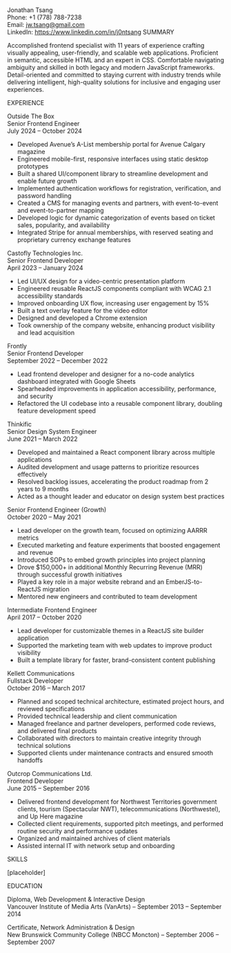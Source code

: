 Jonathan Tsang  
Phone: +1 (778) 788-7238  
Email: jw.tsang@gmail.com  
LinkedIn: https://www.linkedin.com/in/j0ntsang
SUMMARY

Accomplished frontend specialist with 11 years of experience crafting visually appealing, user-friendly, and scalable web applications. Proficient in semantic, accessible HTML and an expert in CSS. Comfortable navigating ambiguity and skilled in both legacy and modern JavaScript frameworks. Detail-oriented and committed to staying current with industry trends while delivering intelligent, high-quality solutions for inclusive and engaging user experiences.

EXPERIENCE

Outside The Box  
Senior Frontend Engineer  
July 2024 – October 2024

- Developed Avenue’s A-List membership portal for Avenue Calgary magazine
- Engineered mobile-first, responsive interfaces using static desktop prototypes
- Built a shared UI/component library to streamline development and enable future growth
- Implemented authentication workflows for registration, verification, and password handling
- Created a CMS for managing events and partners, with event-to-event and event-to-partner mapping
- Developed logic for dynamic categorization of events based on ticket sales, popularity, and availability
- Integrated Stripe for annual memberships, with reserved seating and proprietary currency exchange features

Castofly Technologies Inc.  
Senior Frontend Developer  
April 2023 – January 2024

- Led UI/UX design for a video-centric presentation platform
- Engineered reusable ReactJS components compliant with WCAG 2.1 accessibility standards
- Improved onboarding UX flow, increasing user engagement by 15%
- Built a text overlay feature for the video editor
- Designed and developed a Chrome extension
- Took ownership of the company website, enhancing product visibility and lead acquisition

Frontly  
Senior Frontend Developer  
September 2022 – December 2022

- Lead frontend developer and designer for a no-code analytics dashboard integrated with Google Sheets
- Spearheaded improvements in application accessibility, performance, and security
- Refactored the UI codebase into a reusable component library, doubling feature development speed

Thinkific  
Senior Design System Engineer  
June 2021 – March 2022

- Developed and maintained a React component library across multiple applications
- Audited development and usage patterns to prioritize resources effectively
- Resolved backlog issues, accelerating the product roadmap from 2 years to 9 months
- Acted as a thought leader and educator on design system best practices

Senior Frontend Engineer (Growth)  
October 2020 – May 2021

- Lead developer on the growth team, focused on optimizing AARRR metrics
- Executed marketing and feature experiments that boosted engagement and revenue
- Introduced SOPs to embed growth principles into project planning
- Drove $150,000+ in additional Monthly Recurring Revenue (MRR) through successful growth initiatives
- Played a key role in a major website rebrand and an EmberJS-to-ReactJS migration
- Mentored new engineers and contributed to team development

Intermediate Frontend Engineer  
April 2017 – October 2020

- Lead developer for customizable themes in a ReactJS site builder application
- Supported the marketing team with web updates to improve product visibility
- Built a template library for faster, brand-consistent content publishing

Kellett Communications  
Fullstack Developer  
October 2016 – March 2017

- Planned and scoped technical architecture, estimated project hours, and reviewed specifications
- Provided technical leadership and client communication
- Managed freelance and partner developers, performed code reviews, and delivered final products
- Collaborated with directors to maintain creative integrity through technical solutions
- Supported clients under maintenance contracts and ensured smooth handoffs

Outcrop Communications Ltd.  
Frontend Developer  
June 2015 – September 2016

- Delivered frontend development for Northwest Territories government clients, tourism (Spectacular NWT), telecommunications (Northwestel), and Up Here magazine
- Collected client requirements, supported pitch meetings, and performed routine security and performance updates
- Organized and maintained archives of client materials
- Assisted internal IT with network setup and onboarding

SKILLS

[placeholder]

EDUCATION

Diploma, Web Development & Interactive Design  
Vancouver Institute of Media Arts (VanArts) – September 2013 – September 2014

Certificate, Network Administration & Design  
New Brunswick Community College (NBCC Moncton) – September 2006 – September 2007

